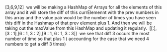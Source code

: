 [3,6,9,12]
​
we will be making a HashMap of Arrays for all the elements of this array and it will store the diff of this currElemennt with the prev numbers in this array and the value pair would be the number of times you have seen this diff in the Hashmap of that prev element plus 1. And then we will be taking out the maxValue from this HashMap and updating it regularly.
​
[[:], [3 : 1],[6 : 1, 3 : 2],[9 : 1, 6 : 1, 3 : 3]]
​
we see that diff 3 occurs the most number of time so that plus 1 ( accounting for the case that we need 4 numbers to get a diff 3 times)